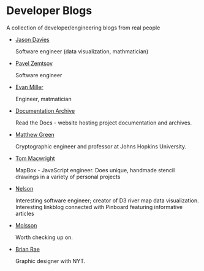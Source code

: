 # Developer Blogs

A collection of developer/engineering blogs from real people

* [Jason Davies](https://www.jasondavies.com/)

	Software engineer (data visualization, mathmatician)

* [Pavel Zemtsov](http://pzemtsov.github.io/)

	Software engineer

* [Evan Miller](http://www.evanmiller.org/index.html)

	Engineer, matmatician

* [Documentation Archive](http://readthedocs.org)

	Read the Docs - website hosting project documentation and archives. 

* [Matthew Green](http://blog.cryptographyengineering.com/)

	Cryptographic engineer and professor at Johns Hopkins University.

* [Tom Macwright](http://www.macwright.org/)

	MapBox - JavaScript engineer. Does unique, handmade stencil drawings in a variety of personal projects

* [Nelson](http://www.somebits.com/weblog/)

	Interesting software engineer; creator of D3 river map data visualization. Interesting linkblog connected with Pinboard featuring informative articles

* [Molsson](http://mo.github.io/)

	Worth checking up on.

* [Brian Rae](http://www.brianrea.com/)

	Graphic designer with NYT.
